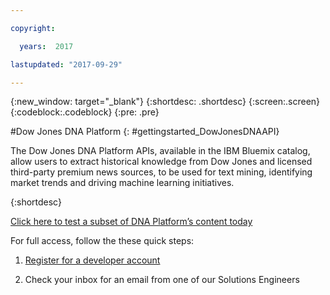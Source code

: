 ```yaml
---

copyright:

  years:  2017

lastupdated: "2017-09-29"

---
```


{:new_window: target="_blank"}
{:shortdesc: .shortdesc}
{:screen:.screen}
{:codeblock:.codeblock}
{:pre: .pre}

<!-- The name of this file should remain index.md -->

#Dow Jones DNA Platform
{: #gettingstarted_DowJonesDNAAPI}

The Dow Jones DNA Platform APIs, available in the IBM Bluemix catalog, allow users to extract historical knowledge from Dow Jones and licensed third-party premium news sources, to be used for text mining, identifying market trends and driving machine learning initiatives.

{:shortdesc}

[Click here to test a subset of DNA Platform’s content today](https://bigquery.cloud.google.com/dataset/dowjones-com:sample)

For full access, follow the these quick steps: 

1. [Register for a developer account](go.dowjones.com/ibm-bluemix)
  
2. Check your inbox for an email from one of our Solutions Engineers
  
<!-- Related links section: still REQUIRED but moved to toc file (in your same folder).  Edit there.
-->
